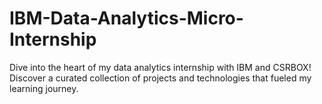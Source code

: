 # IBM-Data-Analytics-Micro-Internship
Dive into the heart of my data analytics internship with IBM and CSRBOX! Discover a curated collection of projects and technologies that fueled my learning journey.
